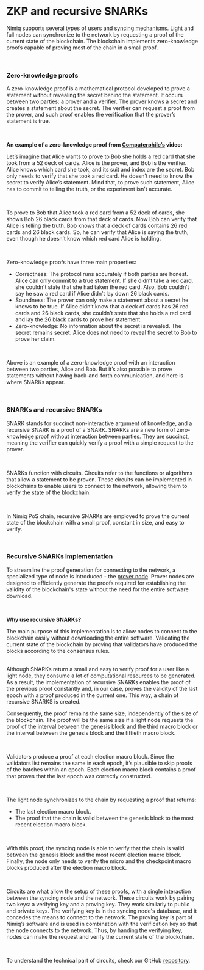 # ZKP and recursive SNARKs

Nimiq supports several types of users and [syncing mechanisms](sync-protocol/nodes-and-sync.md). Light and full nodes can synchronize to the network by requesting a proof of the current state of the blockchain. The blockchain implements zero-knowledge proofs capable of proving most of the chain in a small proof.

<br/>

### Zero-knowledge proofs

A zero-knowledge proof is a mathematical protocol developed to prove a statement without revealing the secret behind the statement. It occurs between two parties: a prover and a verifier. The prover knows a secret and creates a statement about the secret. The verifier can request a proof from the prover, and such proof enables the verification that the prover’s statement is true.

<br/>

**An example of a zero-knowledge proof from [Computerphile’s](https://www.youtube.com/watch?v=HUs1bH85X9I) video:**

Let’s imagine that Alice wants to prove to Bob she holds a red card that she took from a 52 deck of cards. Alice is the prover, and Bob is the verifier. Alice knows which card she took, and its suit and index are the secret. Bob only needs to verify that she took a red card. He doesn’t need to know the secret to verify Alice’s statement. Mind that, to prove such statement, Alice has to commit to telling the truth, or the experiment isn't accurate.

<br/>

To prove to Bob that Alice took a red card from a 52 deck of cards, she shows Bob 26 black cards from that deck of cards. Now Bob can verify that Alice is telling the truth. Bob knows that a deck of cards contains 26 red cards and 26 black cards. So, he can verify that Alice is saying the truth, even though he doesn’t know which red card Alice is holding.

<br/>

Zero-knowledge proofs have three main properties:

- Correctness: The protocol runs accurately if both parties are honest. Alice can only commit to a true statement. If she didn’t take a red card, she couldn't state that she had taken the red card. Also, Bob couldn’t say he saw a red card if Alice didn’t lay down 26 black cards.
- Soundness: The prover can only make a statement about a secret he knows to be true. If Alice didn’t know that a deck of cards has 26 red cards and 26 black cards, she couldn’t state that she holds a red card and lay the 26 black cards to prove her statement.
- Zero-knowledge: No information about the secret is revealed. The secret remains secret. Alice does not need to reveal the secret to Bob to prove her claim.

<br/>

Above is an example of a zero-knowledge proof with an interaction between two parties, Alice and Bob. But it’s also possible to prove statements without having back-and-forth communication, and here is where SNARKs appear.

<br/>

### SNARKs and recursive SNARKs

SNARK stands for succinct non-interactive argument of knowledge, and a recursive SNARK is a proof of a SNARK. SNARKs are a new form of zero-knowledge proof without interaction between parties. They are succinct, meaning the verifier can quickly verify a proof with a simple request to the prover.

<br/>

SNARKs function with circuits. Circuits refer to the functions or algorithms that allow a statement to be proven. These circuits can be implemented in blockchains to enable users to connect to the network, allowing them to verify the state of the blockchain.

<br/>

In Nimiq PoS chain, recursive SNARKs are employed to prove the current state of the blockchain with a small proof, constant in size, and easy to verify.

<br/>

### Recursive SNARKs implementation

To streamline the proof generation for connecting to the network, a specialized type of node is introduced - the [prover node](prover-node.md). Prover nodes are designed to efficiently generate the proofs required for establishing the validity of the blockchain's state without the need for the entire software download.


<br/>

**Why use recursive SNARKs?**

The main purpose of this implementation is to allow nodes to connect to the blockchain easily without downloading the entire software. Validating the current state of the blockchain by proving that validators have produced the blocks according to the consensus rules.

<br/>
Although SNARKs return a small and easy to verify proof for a user like a light node, they consume a lot of computational resources to be generated. As a result, the implementation of recursive SNARKs enables the proof of the previous proof constantly and, in our case, proves the validity of the last epoch with a proof produced in the current one. This way, a chain of recursive SNARKS is created.

<br/>

Consequently, the proof remains the same size, independently of the size of the blockchain. The proof will be the same size if a light node requests the proof of the interval between the genesis block and the third macro block or the interval between the genesis block and the fiftieth macro block.

<br/>

Validators produce a proof at each election macro block. Since the validators list remains the same in each epoch, it’s plausible to skip proofs of the batches within an epoch. Each election macro block contains a proof that proves that the last epoch was correctly constructed.

<br/>

The light node synchronizes to the chain by requesting a proof that returns:

- The last election macro block.
- The proof that the chain is valid between the genesis block to the most recent election macro block.

<br/>

With this proof, the syncing node is able to verify that the chain is valid between the genesis block and the most recent election macro block. Finally, the node only needs to verify the micro and the checkpoint macro blocks produced after the election macro block.

<br/>

Circuits are what allow the setup of these proofs, with a single interaction between the syncing node and the network. These circuits work by pairing two keys: a verifying key and a proving key. They work similarly to public and private keys. The verifying key is in the syncing node's database, and it concedes the means to connect to the network. The proving key is part of Nimiq’s software and is used in combination with the verification key so that the node connects to the network. Thus, by handing the verifying key, nodes can make the request and verify the current state of the blockchain.

<br/>

To understand the technical part of circuits, check our GitHub [repository](https://github.com/nimiq/core-rs-albatross/tree/albatross/nano-zkp).
